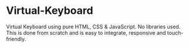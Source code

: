 # Virtual-Keyboard

Virtual Keyboard using pure HTML, CSS & JavaScript.
No libraries used.
This is done from scratch and is easy to integrate, responsive and touch-friendly.
